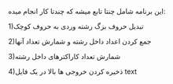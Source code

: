 این برنامه شامل چنتا تابع میشه که چندتا کار انجام میده:

1)تبدیل حروف بزگ رشته وردی به حروف کوچک

2)جمع کردن اعداد داخل رشته و شمارش تعداد آنها

3)شمارش تعداد کاراکترهای داخل رشته

4)ذخیره کردن خروجی ها بالا در یک فایل text
